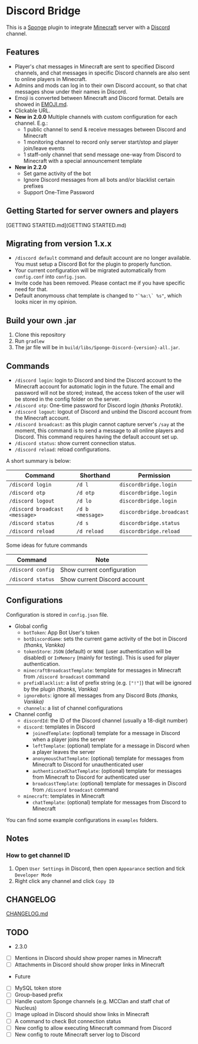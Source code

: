 # Discord Bridge
This is a [Sponge](http://spongepowered.com) plugin to integrate [Minecraft](https://minecraft.net) server with a [Discord](https://discordapp.com) channel. 

## Features

- Player's chat messages in Minecraft are sent to specified Discord channels, and chat messages in specific Discord channels are also sent to online players in Minecraft.
- Admins and mods can log in to their own Discord account, so that chat messages show under their names in Discord.
- Emoji is converted between Minecraft and Discord format. Details are showed in [EMOJI.md](EMOJI.md).
- Clickable URL.
- **New in 2.0.0** Multiple channels with custom configuration for each channel. E.g.:
  - 1 public channel to send & receive messages between Discord and Minecraft
  - 1 monitoring channel to record only server start/stop and player join/leave events
  - 1 staff-only channel that send message one-way from Discord to Minecraft with a special announcement template
- **New in 2.2.0**
  - Set game activity of the bot
  - Ignore Discord messages from all bots and/or blacklist certain prefixes
  - Support One-Time Password

## Getting Started for server owners and players

[GETTING STARTED.md](GETTING STARTED.md)

## Migrating from version 1.x.x
- `/discord default` command and default account are no longer available. You must setup a Discord Bot for the plugin to properly function.
- Your current configuration will be migrated automatically from `config.conf` into `config.json`.
- Invite code has been removed. Please contact me if you have specific need for that.
- Default anonymouss chat template is changed to ```"`%a:\` %s"```, which looks nicer in my opinion.

## Build your own .jar

1. Clone this repository
1. Run `gradlew`
1. The jar file will be in `build/libs/Sponge-Discord-{version}-all.jar`.

## Commands

- `/discord login`: login to Discord and bind the Discord account to the Minecraft account for automatic login in the future. The email and password will not be stored; instead, the access token of the user will be stored in the config folder on the server.
- `/discord otp`: One-time password for Discord login _(thanks Prototik)_.
- `/discord logout`: logout of Discord and unbind the Discord account from the Minecraft account. 
- `/discord broadcast`: as this plugin cannot capture server's `/say` at the moment, this command is to send a message to all online players and Discord. This command requires having the default account set up.
- `/discord status`: show current connection status.
- `/discord reload`: reload configurations.

A short summary is below:

| Command | Shorthand | Permission |
|---------|-----------|------------|
| `/discord login` | `/d l` | `discordbridge.login` |
| `/discord otp` | `/d otp` | `discordbridge.login` |
| `/discord logout` | `/d lo` | `discordbridge.login` |
| `/discord broadcast <message>` | `/d b <message>` | `discordbridge.broadcast` |
| `/discord status` | `/d s` | `discordbridge.status` |
| `/discord reload` | `/d reload` | `discordbridge.reload` |

Some ideas for future commands

| Command | Note |
|---------|------|
| `/discord config` | Show current configuration |
| `/discord status` | Show current Discord account |

## Configurations

Configuration is stored in `config.json` file. 

- Global config
  - `botToken`: App Bot User's token
  - `botDiscordGame`: sets the current game activity of the bot in Discord _(thanks, Vankka)_
  - `tokenStore`: `JSON` (default) or `NONE` (user authentication will be disabled) or `InMemory` (mainly for testing). This is used for player authentication.
  - `minecraftBroadcastTemplate`: template for messages in Minecraft from `/discord broadcast` command
  - `prefixBlacklist`: a list of prefix string (e.g. `["!"]`) that will be ignored by the plugin _(thanks, Vankka)_
  - `ignoreBots`: ignore all messages from any Discord Bots _(thanks, Vankka)_
  - `channels`: a list of channel configurations
- Channel config
  - `discordId`: the ID of the Discord channel (usually a 18-digit number)
  - `discord`: templates in Discord
    - `joinedTemplate`: (optional) template for a message in Discord when a player joins the server
    - `leftTemplate`: (optional) template for a message in Discord when a player leaves the server
    - `anonymousChatTemplate`: (optional) template for messages from Minecraft to Discord for unauthenticated user
    - `authenticatedChatTemplate`: (optional) template for messages from Minecraft to Discord for authenticated user
    - `broadcastTemplate`: (optional) template for messages in Discord from `/discord broadcast` command
  - `minecraft`: templates in Minecraft
    - `chatTemplate`: (optional) template for messages from Discord to Minecraft

You can find some example configurations in `examples` folders.

## Notes

### How to get channel ID

1. Open `User Settings` in Discord, then open `Appearance` section and tick `Developer Mode`
1. Right click any channel and click `Copy ID`

## CHANGELOG

[CHANGELOG.md](CHANGELOG.md)

## TODO

* 2.3.0
- [ ] Mentions in Discord should show proper names in Minecraft
- [ ] Attachments in Discord should show proper links in Minecraft

* Future
- [ ] MySQL token store
- [ ] Group-based prefix
- [ ] Handle custom Sponge channels (e.g. MCClan and staff chat of Nucleus)
- [ ] Image upload in Discord should show links in Minecraft
- [ ] A command to check Bot connection status
- [ ] New config to allow executing Minecraft command from Discord
- [ ] New config to route Minecraft server log to Discord
